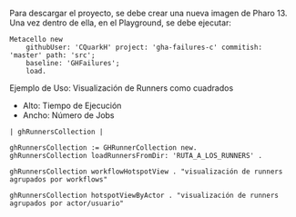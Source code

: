 Para descargar el proyecto, se debe crear una nueva imagen de Pharo 13. Una vez dentro de ella, en el Playground, se debe ejecutar:
```
Metacello new
    githubUser: 'CQuarkH' project: 'gha-failures-c' commitish: 'master' path: 'src';
    baseline: 'GHFailures';
    load.
```

Ejemplo de Uso: Visualización de Runners como cuadrados
- Alto: Tiempo de Ejecución
- Ancho: Número de Jobs

```
| ghRunnersCollection |

ghRunnersCollection := GHRunnerCollection new.
ghRunnersCollection loadRunnersFromDir: 'RUTA_A_LOS_RUNNERS' . 

ghRunnersCollection workflowHotspotView . "visualización de runners agrupados por workflows"

ghRunnersCollection hotspotViewByActor . "visualización de runners agrupados por actor/usuario"
```
